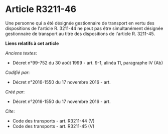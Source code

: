 # Article R3211-46

Une personne qui a été désignée gestionnaire de transport en vertu des dispositions de l'article R. 3211-44 ne peut pas être
simultanément désignée gestionnaire de transport au titre des dispositions de l'article R. 3211-45.

**Liens relatifs à cet article**

_Anciens textes_:

  - Décret n°99-752 du 30 août 1999 - art. 9-1, alinéa 11, paragraphe IV  (Ab)

_Codifié par_:

  - Décret n°2016-1550 du 17 novembre 2016 - art.

_Créé par_:

  - Décret n°2016-1550 du 17 novembre 2016 - art.

_Cite_:

  - Code des transports - art. R3211-44 (V)
  - Code des transports - art. R3211-45 (V)
